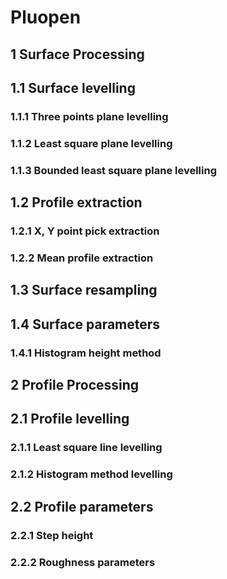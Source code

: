 # Pluopen

## 1 Surface Processing

## 1.1 Surface levelling

### 1.1.1 Three points plane levelling

### 1.1.2 Least square plane levelling

### 1.1.3 Bounded least square plane levelling

## 1.2 Profile extraction

### 1.2.1 X, Y point pick extraction

### 1.2.2 Mean profile extraction

## 1.3 Surface resampling

## 1.4 Surface parameters

### 1.4.1 Histogram height method

## 2 Profile Processing

## 2.1 Profile levelling

### 2.1.1 Least square line levelling

### 2.1.2 Histogram method levelling

## 2.2 Profile parameters

### 2.2.1 Step height

### 2.2.2 Roughness parameters
